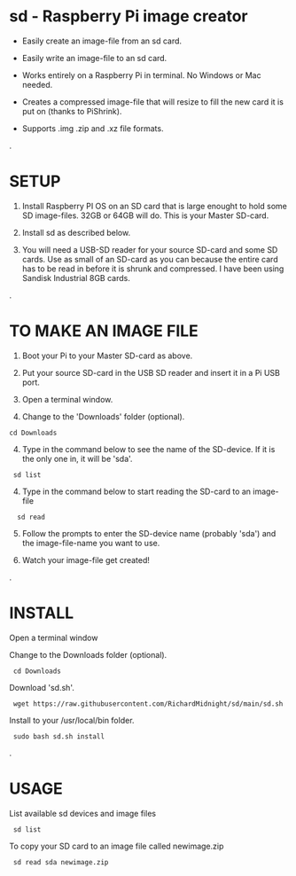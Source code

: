 # sd - Raspberry Pi image creator

 - Easily create an image-file from an sd card.

 - Easily write an image-file to an sd card.

 - Works entirely on a Raspberry Pi in terminal.  No Windows or Mac needed. 
 
 - Creates a compressed image-file that will resize to fill the new card it is put on (thanks to PiShrink).
 
 - Supports .img .zip and .xz file formats.
 
.
 
# SETUP
 
   1) Install Raspberry PI OS on an SD card that is large enought to hold some SD image-files.  32GB or 64GB will do.  This is your Master SD-card.
   
   2) Install sd as described below.
   
   3) You will need a USB-SD reader for your source SD-card and some SD cards.  Use as small of an SD-card as you can because the entire card has to be read in before it is shrunk and compressed.  I have been using Sandisk Industrial 8GB cards.
   
.   

   
# TO MAKE AN IMAGE FILE  
   
   1) Boot your Pi to your Master SD-card as above.
   
   2) Put your source SD-card in the USB SD reader and insert it in a Pi USB port.
   
   3) Open a terminal window.
   
   4) Change to the 'Downloads' folder (optional).
   
    cd Downloads
   
   4) Type in the command below to see the name of the SD-device.  If it is the only one in, it will be 'sda'.
  
     sd list
         
   4)  Type in the command below to start reading the SD-card to an image-file
   
      sd read
        
   5) Follow the prompts to enter the SD-device name (probably 'sda') and the image-file-name you want to use.
   
   6) Watch your image-file get created!
   
 .
   

# INSTALL

Open a terminal window

Change to the Downloads folder (optional).

     cd Downloads

Download 'sd.sh'.

     wget https://raw.githubusercontent.com/RichardMidnight/sd/main/sd.sh

Install to your /usr/local/bin folder.

     sudo bash sd.sh install

.

# USAGE

List available sd devices and image files

     sd list 
     
To copy your SD card to an image file called newimage.zip

     sd read sda newimage.zip
